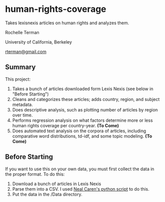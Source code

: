 human-rights-coverage
=====================

Takes lexisnexis articles on human rights and analyzes them.

Rochelle Terman

University of California, Berkeley

rterman@gmail.com

Summary
-------

This project:

1. Takes a bunch of articles downloaded form Lexis Nexis (see below in "Before Starting")
2. Cleans and categorizes these articles; adds country, region, and subject metadata.
3. Does descriptive analysis, such as plotting number of articles by region over time.
4. Performs regression analysis on what factors determine more or less human rights coverage per country-year. **(To Come)**
5. Does automated text analysis on the corpora of articles, including comparative word distributions, td-idf, and some topic modeling. **(To Come)**


Before Starting
---------------

If you want to use this on your own data, you must first collect the data in the proper format. To do this:

1. Download a bunch of articles in Lexis Nexis
2. Parse them into a CSV. I used [Neal Caren's python script](http://nealcaren.web.unc.edu/cleaning-up-lexisnexis-files/) to do this.
3. Put the data in the /Data directory.

